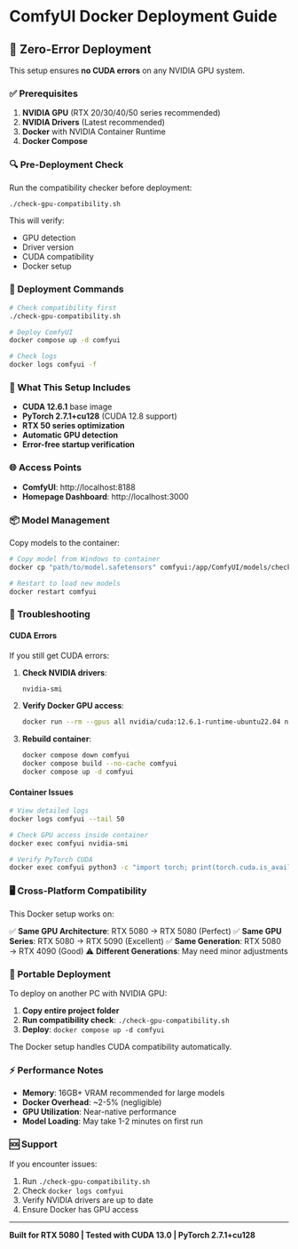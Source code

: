 # ComfyUI Docker Deployment Guide

## 🚀 Zero-Error Deployment

This setup ensures **no CUDA errors** on any NVIDIA GPU system.

### ✅ Prerequisites

1. **NVIDIA GPU** (RTX 20/30/40/50 series recommended)
2. **NVIDIA Drivers** (Latest recommended)
3. **Docker** with NVIDIA Container Runtime
4. **Docker Compose**

### 🔍 Pre-Deployment Check

Run the compatibility checker before deployment:

```bash
./check-gpu-compatibility.sh
```

This will verify:
- GPU detection
- Driver version
- CUDA compatibility
- Docker setup

### 🐳 Deployment Commands

```bash
# Check compatibility first
./check-gpu-compatibility.sh

# Deploy ComfyUI
docker compose up -d comfyui

# Check logs
docker logs comfyui -f
```

### 🎯 What This Setup Includes

- **CUDA 12.6.1** base image
- **PyTorch 2.7.1+cu128** (CUDA 12.8 support)
- **RTX 50 series optimization**
- **Automatic GPU detection**
- **Error-free startup verification**

### 🌐 Access Points

- **ComfyUI**: http://localhost:8188
- **Homepage Dashboard**: http://localhost:3000

### 📦 Model Management

Copy models to the container:

```bash
# Copy model from Windows to container
docker cp "path/to/model.safetensors" comfyui:/app/ComfyUI/models/checkpoints/

# Restart to load new models
docker restart comfyui
```

### 🔧 Troubleshooting

#### CUDA Errors
If you still get CUDA errors:

1. **Check NVIDIA drivers**:
   ```bash
   nvidia-smi
   ```

2. **Verify Docker GPU access**:
   ```bash
   docker run --rm --gpus all nvidia/cuda:12.6.1-runtime-ubuntu22.04 nvidia-smi
   ```

3. **Rebuild container**:
   ```bash
   docker compose down comfyui
   docker compose build --no-cache comfyui
   docker compose up -d comfyui
   ```

#### Container Issues
```bash
# View detailed logs
docker logs comfyui --tail 50

# Check GPU access inside container
docker exec comfyui nvidia-smi

# Verify PyTorch CUDA
docker exec comfyui python3 -c "import torch; print(torch.cuda.is_available())"
```

### 🖥️ Cross-Platform Compatibility

This Docker setup works on:

✅ **Same GPU Architecture**: RTX 5080 → RTX 5080 (Perfect)
✅ **Same GPU Series**: RTX 5080 → RTX 5090 (Excellent)
✅ **Same Generation**: RTX 5080 → RTX 4090 (Good)
⚠️ **Different Generations**: May need minor adjustments

### 🔄 Portable Deployment

To deploy on another PC with NVIDIA GPU:

1. **Copy entire project folder**
2. **Run compatibility check**: `./check-gpu-compatibility.sh`
3. **Deploy**: `docker compose up -d comfyui`

The Docker setup handles CUDA compatibility automatically.

### ⚡ Performance Notes

- **Memory**: 16GB+ VRAM recommended for large models
- **Docker Overhead**: ~2-5% (negligible)
- **GPU Utilization**: Near-native performance
- **Model Loading**: May take 1-2 minutes on first run

### 🆘 Support

If you encounter issues:

1. Run `./check-gpu-compatibility.sh`
2. Check `docker logs comfyui`
3. Verify NVIDIA drivers are up to date
4. Ensure Docker has GPU access

---

**Built for RTX 5080 | Tested with CUDA 13.0 | PyTorch 2.7.1+cu128**